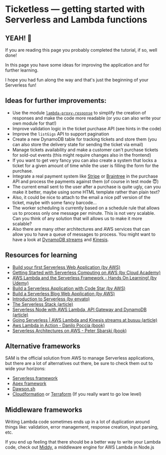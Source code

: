 # Ticketless — getting started with Serverless and Lambda functions

## YEAH! 🤘

If you are reading this page you probably completed the tutorial, if so, well done!

In this page you have some ideas for improving the application and for further learning.

I hope you had fun along the way and that's just the beginning of your Serverless fun!


## Ideas for further improvements:

  - Use the module [`lambda-proxy-response`](https://www.npmjs.com/package/lambda-proxy-response) to simplify the creation of responses and make the code more readable (or you can also write your own module for that!)
  - Improve validation logic in the ticket purchase API (see hints in the code)
  - Improve the `listGigs` API to support pagination
  - Create a new DynamoDB table for tracking tickets and store them (you can also store the delivery state for sending the ticket via email)
  - Manage tickets availability and make a customer can't purchase tickets for sold-out events (this might require changes also in the frontend)
  - If you want to get very fancy you can also create a system that locks a ticket for a given amount of time while the user is filling the form for the purchase.
  - Integrate a real payment system like [Stripe](https://stripe.com/ie) or [Braintree](https://www.braintreepayments.com) in the purchase API and process the payments against them (of course in test mode 😇)
  - The current email sent to the user after a purchase is quite ugly, can you make it better, maybe using some HTML template rather than plain text?
  - Also, it could be nice to attach to the email a nice pdf version of the ticket, maybe with some fancy barcode...
  - The worker scheduling is currently based on a schedule rule that allows us to process only one message per minute. This is not very scalable. Can you think of any solution that will allows us to make it more scalable?
  - Also there are many other architectures and AWS services that can allow you to have a queue of messages to process. You might want to have a look at [DynamoDB streams](http://docs.aws.amazon.com/amazondynamodb/latest/developerguide/Streams.Lambda.html) and [Kinesis](https://aws.amazon.com/kinesis/).


## Resources for learning

  - [Build your first Serverless Web Application (by AWS)](https://aws.amazon.com/serverless/build-a-web-app/)
  - [Getting Started with Serverless Computing on AWS (by Cloud Academy)](https://cloudacademy.com/learning-paths/getting-started-serverless-computing-25/)
  - [AWS Lambda and the Serverless Framework - Hands On Learning! (by Udemy)](https://www.udemy.com/learn-aws-lambda-and-the-serverless-framework-hands-on/)
  - [Build a Serverless Application with Code Star (by AWS) ](https://aws.amazon.com/getting-started/tutorials/build-serverless-application/)
  - [Build a Serverless Blog Web Application (by AWS)](https://aws.amazon.com/serverless/refarch/refarch-webapp/)
  - [Introduction to Serverless (by envato)](https://code.tutsplus.com/courses/introduction-to-serverless)
  - [The Serverless Stack (article)](https://hackernoon.com/the-serverless-stack-3ae91031f050)
  - [Serverless Node with AWS Lambda, API Gateway and DynamoDB (article)](https://node.university/blog/1176932/aws-serverless)
  - [Going Serverless | AWS Lambda and Kinesis streams at busuu (article)](https://tech.busuu.com/going-serverless-aws-lambda-and-kinesis-streams-at-busuu-1434afe62041)
  - [Aws Lambda in Action - Danilo Poccia (book)](https://www.manning.com/books/aws-lambda-in-action)
  - [Serverless Architectures on AWS - Peter Sbarski (book)](https://www.manning.com/books/serverless-architectures-on-aws)


## Alternative frameworks

SAM is the official solution from AWS to manage Serverless applications, but there are a lot of alternatives out there, be sure to check them out to wide your horizons:

  - [Serverless framework](https://serverless.com)
  - [Apex framework](http://apex.run)
  - [Dawson.sh](https://github.com/dawson-org/dawson-cli)
  - [Cloudformation](https://aws.amazon.com/cloudformation) or [Terraform](https://www.terraform.io) (If you really want to go low level)

## Middleware frameworks

Writing Lambda code sometimes ends up in a lot of duplication around things like: validation,
error management, response creation, input parsing, etc.

If you end up feeling that there should be a better way to write your Lambda code,
check out [Middy](https://middy.js.org/), a middleware engine for AWS Lambda in Node.js
